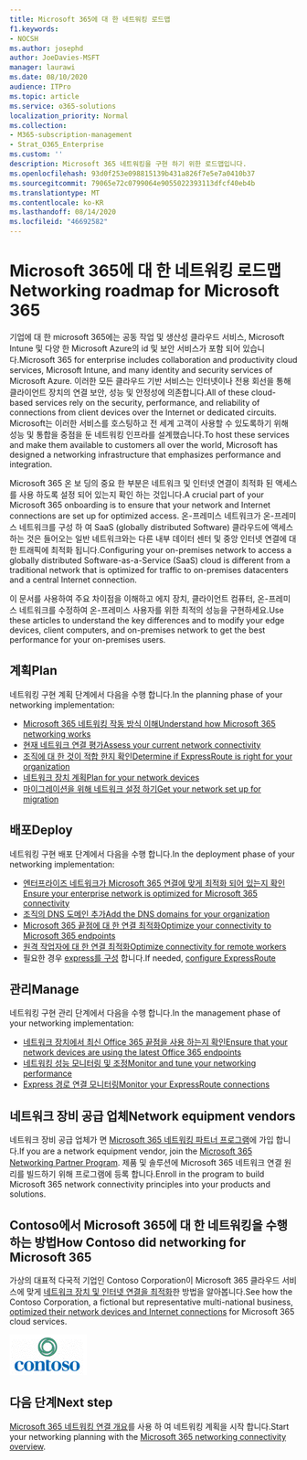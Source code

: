 ```yaml
---
title: Microsoft 365에 대 한 네트워킹 로드맵
f1.keywords:
- NOCSH
ms.author: josephd
author: JoeDavies-MSFT
manager: laurawi
ms.date: 08/10/2020
audience: ITPro
ms.topic: article
ms.service: o365-solutions
localization_priority: Normal
ms.collection:
- M365-subscription-management
- Strat_O365_Enterprise
ms.custom: ''
description: Microsoft 365 네트워킹을 구현 하기 위한 로드맵입니다.
ms.openlocfilehash: 93d0f253e098815139b431a826f7e5e7a0410b37
ms.sourcegitcommit: 79065e72c0799064e9055022393113dfcf40eb4b
ms.translationtype: MT
ms.contentlocale: ko-KR
ms.lasthandoff: 08/14/2020
ms.locfileid: "46692582"
---
```

# <a name="networking-roadmap-for-microsoft-365"></a><span data-ttu-id="008b4-103">Microsoft 365에 대 한 네트워킹 로드맵</span><span class="sxs-lookup"><span data-stu-id="008b4-103">Networking roadmap for Microsoft 365</span></span>

<span data-ttu-id="008b4-104">기업에 대 한 microsoft 365에는 공동 작업 및 생산성 클라우드 서비스, Microsoft Intune 및 다양 한 Microsoft Azure의 id 및 보안 서비스가 포함 되어 있습니다.</span><span class="sxs-lookup"><span data-stu-id="008b4-104">Microsoft 365 for enterprise includes collaboration and productivity cloud services, Microsoft Intune, and many identity and security services of Microsoft Azure.</span></span> <span data-ttu-id="008b4-105">이러한 모든 클라우드 기반 서비스는 인터넷이나 전용 회선을 통해 클라이언트 장치의 연결 보안, 성능 및 안정성에 의존합니다.</span><span class="sxs-lookup"><span data-stu-id="008b4-105">All of these cloud-based services rely on the security, performance, and reliability of connections from client devices over the Internet or dedicated circuits.</span></span> <span data-ttu-id="008b4-106">Microsoft는 이러한 서비스를 호스팅하고 전 세계 고객이 사용할 수 있도록하기 위해 성능 및 통합을 중점을 둔 네트워킹 인프라를 설계했습니다.</span><span class="sxs-lookup"><span data-stu-id="008b4-106">To host these services and make them available to customers all over the world, Microsoft has designed a networking infrastructure that emphasizes performance and integration.</span></span> 

<span data-ttu-id="008b4-107">Microsoft 365 온 보 딩의 중요 한 부분은 네트워크 및 인터넷 연결이 최적화 된 액세스를 사용 하도록 설정 되어 있는지 확인 하는 것입니다.</span><span class="sxs-lookup"><span data-stu-id="008b4-107">A crucial part of your Microsoft 365 onboarding is to ensure that your network and Internet connections are set up for optimized access.</span></span> <span data-ttu-id="008b4-108">온-프레미스 네트워크가 온-프레미스 네트워크를 구성 하 여 SaaS (globally distributed Software) 클라우드에 액세스 하는 것은 들어오는 일반 네트워크와는 다른 내부 데이터 센터 및 중앙 인터넷 연결에 대 한 트래픽에 최적화 됩니다.</span><span class="sxs-lookup"><span data-stu-id="008b4-108">Configuring your on-premises network to access a globally distributed Software-as-a-Service (SaaS) cloud is different from a traditional network that is optimized for traffic to on-premises datacenters and a central Internet connection.</span></span> 

<span data-ttu-id="008b4-109">이 문서를 사용하여 주요 차이점을 이해하고 에지 장치, 클라이언트 컴퓨터, 온-프레미스 네트워크를 수정하여 온-프레미스 사용자를 위한 최적의 성능을 구현하세요.</span><span class="sxs-lookup"><span data-stu-id="008b4-109">Use these articles to understand the key differences and to modify your edge devices, client computers, and on-premises network to get the best performance for your on-premises users.</span></span>

## <a name="plan"></a><span data-ttu-id="008b4-110">계획</span><span class="sxs-lookup"><span data-stu-id="008b4-110">Plan</span></span>

<span data-ttu-id="008b4-111">네트워킹 구현 계획 단계에서 다음을 수행 합니다.</span><span class="sxs-lookup"><span data-stu-id="008b4-111">In the planning phase of your networking implementation:</span></span>

- [<span data-ttu-id="008b4-112">Microsoft 365 네트워킹 작동 방식 이해</span><span class="sxs-lookup"><span data-stu-id="008b4-112">Understand how Microsoft 365 networking works</span></span>](microsoft-365-networking-overview.md)
- [<span data-ttu-id="008b4-113">현재 네트워크 연결 평가</span><span class="sxs-lookup"><span data-stu-id="008b4-113">Assess your current network connectivity</span></span>](assessing-network-connectivity.md)
- [<span data-ttu-id="008b4-114">조직에 대 한 것이 적합 한지 확인</span><span class="sxs-lookup"><span data-stu-id="008b4-114">Determine if ExpressRoute is right for your organization</span></span>](network-planning-with-expressroute.md)
- [<span data-ttu-id="008b4-115">네트워크 장치 계획</span><span class="sxs-lookup"><span data-stu-id="008b4-115">Plan for your network devices</span></span>](plan-for-network-devices.md)
- [<span data-ttu-id="008b4-116">마이그레이션을 위해 네트워크 설정 하기</span><span class="sxs-lookup"><span data-stu-id="008b4-116">Get your network set up for migration</span></span>](network-and-migration-planning.md)

## <a name="deploy"></a><span data-ttu-id="008b4-117">배포</span><span class="sxs-lookup"><span data-stu-id="008b4-117">Deploy</span></span>

<span data-ttu-id="008b4-118">네트워킹 구현 배포 단계에서 다음을 수행 합니다.</span><span class="sxs-lookup"><span data-stu-id="008b4-118">In the deployment phase of your networking implementation:</span></span>

- [<span data-ttu-id="008b4-119">엔터프라이즈 네트워크가 Microsoft 365 연결에 맞게 최적화 되어 있는지 확인</span><span class="sxs-lookup"><span data-stu-id="008b4-119">Ensure your enterprise network is optimized for Microsoft 365 connectivity</span></span>](set-up-network-for-microsoft-365.md)
- [<span data-ttu-id="008b4-120">조직의 DNS 도메인 추가</span><span class="sxs-lookup"><span data-stu-id="008b4-120">Add the DNS domains for your organization</span></span>](https://docs.microsoft.com/microsoft-365/admin/setup/add-domain)
- [<span data-ttu-id="008b4-121">Microsoft 365 끝점에 대 한 연결 최적화</span><span class="sxs-lookup"><span data-stu-id="008b4-121">Optimize your connectivity to Microsoft 365 endpoints</span></span>](microsoft-365-ip-web-service.md)
- [<span data-ttu-id="008b4-122">원격 작업자에 대 한 연결 최적화</span><span class="sxs-lookup"><span data-stu-id="008b4-122">Optimize connectivity for remote workers</span></span>](microsoft-365-vpn-split-tunnel.md)
- <span data-ttu-id="008b4-123">필요한 경우 [express를 구성](azure-expressroute.md) 합니다.</span><span class="sxs-lookup"><span data-stu-id="008b4-123">If needed, [configure ExpressRoute](azure-expressroute.md)</span></span>

## <a name="manage"></a><span data-ttu-id="008b4-124">관리</span><span class="sxs-lookup"><span data-stu-id="008b4-124">Manage</span></span>

<span data-ttu-id="008b4-125">네트워킹 구현 관리 단계에서 다음을 수행 합니다.</span><span class="sxs-lookup"><span data-stu-id="008b4-125">In the management phase of your networking implementation:</span></span>

- [<span data-ttu-id="008b4-126">네트워크 장치에서 최신 Office 365 끝점을 사용 하는지 확인</span><span class="sxs-lookup"><span data-stu-id="008b4-126">Ensure that your network devices are using the latest Office 365 endpoints</span></span>](microsoft-365-endpoints.md)
- [<span data-ttu-id="008b4-127">네트워킹 성능 모니터링 및 조정</span><span class="sxs-lookup"><span data-stu-id="008b4-127">Monitor and tune your networking performance</span></span>](network-planning-and-performance.md)
- [<span data-ttu-id="008b4-128">Express 경로 연결 모니터링</span><span class="sxs-lookup"><span data-stu-id="008b4-128">Monitor your ExpressRoute connections</span></span>](managing-expressroute-for-connectivity.md)

## <a name="network-equipment-vendors"></a><span data-ttu-id="008b4-129">네트워크 장비 공급 업체</span><span class="sxs-lookup"><span data-stu-id="008b4-129">Network equipment vendors</span></span>

<span data-ttu-id="008b4-130">네트워크 장비 공급 업체가 면 [Microsoft 365 네트워킹 파트너 프로그램](microsoft-365-networking-partner-program.md)에 가입 합니다.</span><span class="sxs-lookup"><span data-stu-id="008b4-130">If you are a network equipment vendor, join the [Microsoft 365 Networking Partner Program](microsoft-365-networking-partner-program.md).</span></span> <span data-ttu-id="008b4-131">제품 및 솔루션에 Microsoft 365 네트워크 연결 원리를 빌드하기 위해 프로그램에 등록 합니다.</span><span class="sxs-lookup"><span data-stu-id="008b4-131">Enroll in the program to build Microsoft 365 network connectivity principles into your products and solutions.</span></span> 

## <a name="how-contoso-did-networking-for-microsoft-365"></a><span data-ttu-id="008b4-132">Contoso에서 Microsoft 365에 대 한 네트워킹을 수행 하는 방법</span><span class="sxs-lookup"><span data-stu-id="008b4-132">How Contoso did networking for Microsoft 365</span></span>

<span data-ttu-id="008b4-133">가상의 대표적 다국적 기업인 Contoso Corporation이 Microsoft 365 클라우드 서비스에 맞게 [네트워크 장치 및 인터넷 연결을 최적화](contoso-networking.md)한 방법을 알아봅니다.</span><span class="sxs-lookup"><span data-stu-id="008b4-133">See how the Contoso Corporation, a fictional but representative multi-national business, [optimized their network devices and Internet connections](contoso-networking.md) for Microsoft 365 cloud services.</span></span>

![Contoso Corporation](../media/contoso-overview/contoso-icon.png)

## <a name="next-step"></a><span data-ttu-id="008b4-135">다음 단계</span><span class="sxs-lookup"><span data-stu-id="008b4-135">Next step</span></span>

<span data-ttu-id="008b4-136">[Microsoft 365 네트워킹 연결 개요](microsoft-365-networking-overview.md)를 사용 하 여 네트워킹 계획을 시작 합니다.</span><span class="sxs-lookup"><span data-stu-id="008b4-136">Start your networking planning with the [Microsoft 365 networking connectivity overview](microsoft-365-networking-overview.md).</span></span>
